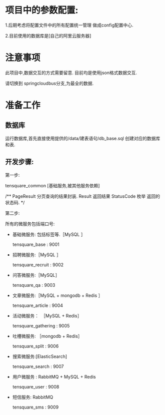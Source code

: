 # 项目中的参数配置:

1.后期考虑将配置文件中的所有配置统一管理 
做成config配置中心.

2.目前使用的数据库是[自己的阿里云服务器] 

# 注意事项

此项目中,数据交互的方式需要留意. 
目前均是使用json格式数据交互.

请切换到 springcloudbus分支,为最全的数据.


# 准备工作

## 数据库
运行数据库,首先直接使用提供的/data/建表语句/db_base.sql 创建对应的数据库和表.

## 开发步骤:

第一步:

tensquare_common [基础服务,被其他服务依赖]

/**
    PageResult 分页查询的结果封装.
    Result  返回结果
    StatusCode 枚举 返回的状态码.
*/

第二步:

所有的微服务包括端口号:

* 基础微服务: 包括标签等.［MySQL ］

    tensquare_base : 9001   

* 招聘微服务:［MySQL ］

    tensquare_recruit : 9002

* 问答微服务:［MySQL］

    tensquare_qa : 9003

* 文章微服务:［MySQL + mongodb + Redis ］

    tensquare_article : 9004

* 活动微服务：　［MySQL + Redis］

    tensquare_gathering : 9005

* 吐槽微服务: ［mongodb + Redis］

    tensquare_split : 9006

* 搜索微服务:[ElasticSearch]

    tensquare_search : 9007

* 用户微服务 : RabbitMQ + MySQL  + Redis

    tensquare_user : 9008

* 短信服务: RabbitMQ

    tensquare_sms : 9009




 
 
